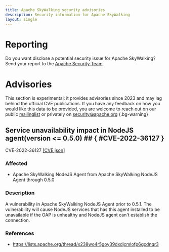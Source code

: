 ```yaml
---
title: Apache SkyWalking security advisories
description: Security information for Apache SkyWalking
layout: single
---
```


# Reporting

Do you want disclose a potential security issue for Apache SkyWalking? Send your report to the [Apache Security Team](mailto:security@apache.org).

# Advisories

This section is experimental: it provides advisories since 2023 and may lag behind the official CVE publications. If you have any feedback on how you would like this data to be provided, you are welcome to reach out on our public [mailinglist](/mailinglist) or privately on [security@apache.org](mailto:security@apache.org)
{.bg-warning}

## Service unavailability impact in NodeJS agent(version <= 0.5.0) ## { #CVE-2022-36127 }

CVE-2022-36127 [\[CVE json\]](./CVE-2022-36127.cve.json)

### Affected

* Apache SkyWalking NodeJS Agent from Apache SkyWalking NodeJS Agent through 0.5.0


### Description

A vulnerability in Apache SkyWalking NodeJS Agent prior to 0.5.1. The vulnerability will cause NodeJS services that has this agent installed to be unavailable if the OAP is unhealthy and NodeJS agent can't establish the connection.

### References
* https://lists.apache.org/thread/x238wo4r5goy39dxdjcmlofp6gcdnqr3
